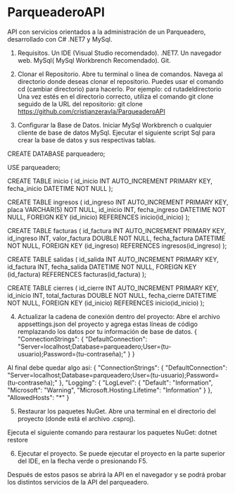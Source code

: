 # ParqueaderoAPI
API con servicios orientados a la administración de un Parqueadero, desarrollado con C# .NET7 y MySql.

1. Requisitos.
Un IDE (Visual Studio recomendado).
.NET7.
Un navegador web.
MySql( MySql Workbrench Recomendado).
Git.

2. Clonar el Repositorio.
Abre tu terminal o línea de comandos.
Navega al directorio donde deseas clonar el repositorio. Puedes usar el comando cd (cambiar directorio) para hacerlo. Por ejemplo:
cd rutadeldirectorio
Una vez estés en el directorio correcto, utiliza el comando git clone seguido de la URL del repositorio:
git clone https://github.com/cristianzeravla/ParqueaderoAPI

3. Configurar la Base de Datos.
Iniciar MySql Workbrench o cualquier cliente de base de datos MySql.
Ejecutar el siguiente script Sql para crear la base de datos y sus respectivas tablas.

CREATE DATABASE parqueadero;

USE parqueadero;

CREATE TABLE inicio (
    id_inicio INT AUTO_INCREMENT PRIMARY KEY,
    fecha_inicio DATETIME NOT NULL
);

CREATE TABLE ingresos (
    id_ingreso INT AUTO_INCREMENT PRIMARY KEY,
    placa VARCHAR(5) NOT NULL,
    id_inicio INT,
    fecha_ingreso DATETIME NOT NULL,
    FOREIGN KEY (id_inicio) REFERENCES inicio(id_inicio)
);

CREATE TABLE facturas (
    id_factura INT AUTO_INCREMENT PRIMARY KEY,
    id_ingreso INT,
    valor_factura DOUBLE NOT NULL,
    fecha_factura DATETIME NOT NULL,
    FOREIGN KEY (id_ingreso) REFERENCES ingresos(id_ingreso)
);

CREATE TABLE salidas (
    id_salida INT AUTO_INCREMENT PRIMARY KEY,
    id_factura INT,
    fecha_salida DATETIME NOT NULL,
    FOREIGN KEY (id_factura) REFERENCES facturas(id_factura)
);

CREATE TABLE cierres (
    id_cierre INT AUTO_INCREMENT PRIMARY KEY,
    id_inicio INT,
    total_facturas DOUBLE NOT NULL,
    fecha_cierre DATETIME NOT NULL,
    FOREIGN KEY (id_inicio) REFERENCES inicio(id_inicio)
);

4. Actualizar la cadena de conexión dentro del proyecto:
Abre el archivo appsettings.json del proyecto y agrega estas líneas de código remplazando los datos por tu información de base de datos.
{
  "ConnectionStrings": {
    "DefaultConnection": "Server=localhost;Database=parqueadero;User=(tu-usuario);Password=(tu-contraseña);"
  }
}

Al final debe quedar algo asi:
{
  "ConnectionStrings": {
    "DefaultConnection": "Server=localhost;Database=parqueadero;User=(tu-usuario);Password=(tu-contraseña);"
  },
  "Logging": {
    "LogLevel": {
      "Default": "Information",
      "Microsoft": "Warning",
      "Microsoft.Hosting.Lifetime": "Information"
    }
  },
  "AllowedHosts": "*"
}

5. Restaurar los paquetes NuGet.
Abre una terminal en el directorio del proyecto (donde está el archivo .csproj).

Ejecuta el siguiente comando para restaurar los paquetes NuGet:
dotnet restore

6. Ejecutar el proyecto.
Se puede ejecutar el proyecto en la parte superior del IDE, en la flecha verde o presionando F5.

Después de estos pasos se abrirá la API en el navegador y se podrá probar los distintos servicios de la API del parqueadero.